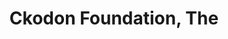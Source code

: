 ---
title: 'Ckodon Foundation, The'
color: 'blue'
tags: ["Web design"]
description: 'School application web platform for Ckodon Foundation, a non-profit helping students get into colleges.'
details:
    cost: '$1000'
    time: '3 months'
    from: 'Selorm Promise'
    team: ['Me']
images:
    url: ["/images/ckodon_cut_1.svg", "/images/ckodon_cut_2.svg", "/images/ckodon_cut_3.svg"]
    alt: ["Ckodon Project Image 1", "Ckodon Project Image 2", "Ckodon Project Image 3"]
draft: false
---